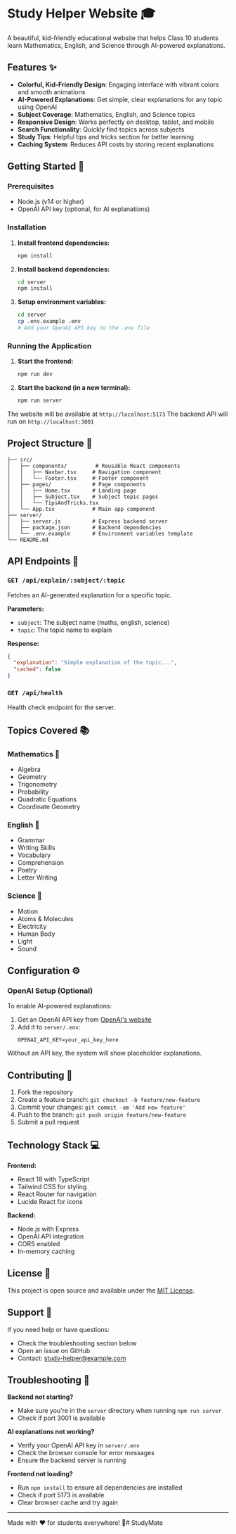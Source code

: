 # Study Helper Website 🎓

A beautiful, kid-friendly educational website that helps Class 10 students learn Mathematics, English, and Science through AI-powered explanations.

## Features ✨

- **Colorful, Kid-Friendly Design**: Engaging interface with vibrant colors and smooth animations
- **AI-Powered Explanations**: Get simple, clear explanations for any topic using OpenAI
- **Subject Coverage**: Mathematics, English, and Science topics
- **Responsive Design**: Works perfectly on desktop, tablet, and mobile
- **Search Functionality**: Quickly find topics across subjects
- **Study Tips**: Helpful tips and tricks section for better learning
- **Caching System**: Reduces API costs by storing recent explanations

## Getting Started 🚀

### Prerequisites
- Node.js (v14 or higher)
- OpenAI API key (optional, for AI explanations)

### Installation

1. **Install frontend dependencies:**
   ```bash
   npm install
   ```

2. **Install backend dependencies:**
   ```bash
   cd server
   npm install
   ```

3. **Setup environment variables:**
   ```bash
   cd server
   cp .env.example .env
   # Add your OpenAI API key to the .env file
   ```

### Running the Application

1. **Start the frontend:**
   ```bash
   npm run dev
   ```

2. **Start the backend (in a new terminal):**
   ```bash
   npm run server
   ```

The website will be available at `http://localhost:5173`
The backend API will run on `http://localhost:3001`

## Project Structure 📁

```
├── src/
│   ├── components/         # Reusable React components
│   │   ├── Navbar.tsx     # Navigation component
│   │   └── Footer.tsx     # Footer component
│   ├── pages/             # Page components
│   │   ├── Home.tsx       # Landing page
│   │   ├── Subject.tsx    # Subject topic pages
│   │   └── TipsAndTricks.tsx
│   └── App.tsx            # Main app component
├── server/
│   ├── server.js          # Express backend server
│   ├── package.json       # Backend dependencies
│   └── .env.example       # Environment variables template
└── README.md
```

## API Endpoints 🔌

### `GET /api/explain/:subject/:topic`
Fetches an AI-generated explanation for a specific topic.

**Parameters:**
- `subject`: The subject name (maths, english, science)
- `topic`: The topic name to explain

**Response:**
```json
{
  "explanation": "Simple explanation of the topic...",
  "cached": false
}
```

### `GET /api/health`
Health check endpoint for the server.

## Topics Covered 📚

### Mathematics 🔢
- Algebra
- Geometry
- Trigonometry
- Probability
- Quadratic Equations
- Coordinate Geometry

### English 📝
- Grammar
- Writing Skills
- Vocabulary
- Comprehension
- Poetry
- Letter Writing

### Science 🧪
- Motion
- Atoms & Molecules
- Electricity
- Human Body
- Light
- Sound

## Configuration ⚙️

### OpenAI Setup (Optional)
To enable AI-powered explanations:

1. Get an OpenAI API key from [OpenAI's website](https://platform.openai.com)
2. Add it to `server/.env`:
   ```
   OPENAI_API_KEY=your_api_key_here
   ```

Without an API key, the system will show placeholder explanations.

## Contributing 🤝

1. Fork the repository
2. Create a feature branch: `git checkout -b feature/new-feature`
3. Commit your changes: `git commit -am 'Add new feature'`
4. Push to the branch: `git push origin feature/new-feature`
5. Submit a pull request

## Technology Stack 💻

**Frontend:**
- React 18 with TypeScript
- Tailwind CSS for styling
- React Router for navigation
- Lucide React for icons

**Backend:**
- Node.js with Express
- OpenAI API integration
- CORS enabled
- In-memory caching

## License 📄

This project is open source and available under the [MIT License](LICENSE).

## Support 💬

If you need help or have questions:
- Check the troubleshooting section below
- Open an issue on GitHub
- Contact: study-helper@example.com

## Troubleshooting 🔧

**Backend not starting?**
- Make sure you're in the `server` directory when running `npm run server`
- Check if port 3001 is available

**AI explanations not working?**
- Verify your OpenAI API key in `server/.env`
- Check the browser console for error messages
- Ensure the backend server is running

**Frontend not loading?**
- Run `npm install` to ensure all dependencies are installed
- Check if port 5173 is available
- Clear browser cache and try again

---

Made with ❤️ for students everywhere! 🌟#   S t u d y M a t e  
 